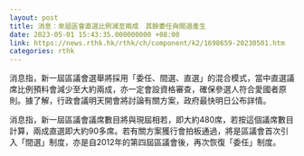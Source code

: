 ```yaml
---
layout: post
title: 消息：來屆區會直選比例減至兩成　其餘委任與間選產生
date: 2023-05-01 15:43:35.000000000 +08:00
link: https://news.rthk.hk/rthk/ch/component/k2/1698659-20230501.htm
categories: rthk
---
```


消息指，新一屆區議會選舉將採用「委任、間選、直選」的混合模式，當中直選議席比例預料會減少至大約兩成，亦一定會設資格審查，確保參選人符合愛國者原則。據了解，行政會議明天開會將討論有關方案，政府最快明日公布詳情。

消息指，新一屆區議會議席數目將與現屆相若，即大約480席，若按這個議席數目計算，兩成直選即大約90多席。若有關方案獲行會拍板通過，將是區議會首次引入「間選」制度，亦是自2012年的第四屆區議會後，再次恢復「委任」制度。
